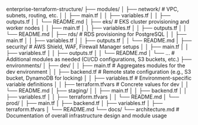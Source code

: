 enterprise-terraform-structure/
├── modules/
│   ├── network/                # VPC, subnets, routing, etc.
│   │   ├── main.tf
│   │   ├── variables.tf
│   │   ├── outputs.tf
│   │   └── README.md
│   ├── eks/                    # EKS cluster provisioning and worker nodes
│   │   ├── main.tf
│   │   ├── variables.tf
│   │   ├── outputs.tf
│   │   └── README.md
│   ├── rds/                    # RDS provisioning for PostgreSQL
│   │   ├── main.tf
│   │   ├── variables.tf
│   │   ├── outputs.tf
│   │   └── README.md
│   ├── security/               # AWS Shield, WAF, Firewall Manager setups
│   │   ├── main.tf
│   │   ├── variables.tf
│   │   ├── outputs.tf
│   │   └── README.md
│   └── ...                     # Additional modules as needed (CI/CD configurations, S3 buckets, etc.)
├── environments/
│   ├── dev/
│   │   ├── main.tf             # Aggregates modules for the dev environment
│   │   ├── backend.tf          # Remote state configuration (e.g., S3 bucket, DynamoDB for locking)
│   │   ├── variables.tf        # Environment-specific variable definitions
│   │   ├── terraform.tfvars    # Concrete values for dev
│   │   └── README.md
│   ├── staging/
│   │   ├── main.tf
│   │   ├── backend.tf
│   │   ├── variables.tf
│   │   ├── terraform.tfvars
│   │   └── README.md
│   └── prod/
│       ├── main.tf
│       ├── backend.tf
│       ├── variables.tf
│       ├── terraform.tfvars
│       └── README.md
└── docs/
    └── architecture.md       # Documentation of overall infrastructure design and module usage
